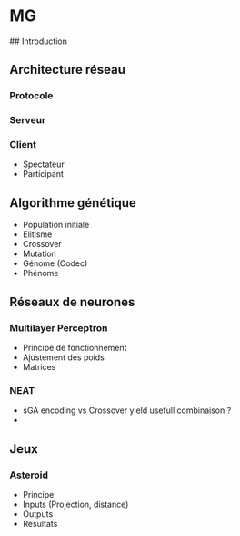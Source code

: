 # MG

## Introduction

## Architecture réseau

### Protocole

### Serveur

### Client

- Spectateur
- Participant

## Algorithme génétique

- Population initiale
- Elitisme
- Crossover
- Mutation
- Génome (Codec)
- Phénome

## Réseaux de neurones

### Multilayer Perceptron

- Principe de fonctionnement
- Ajustement des poids
- Matrices

### NEAT

- sGA encoding vs Crossover yield usefull combinaison ?
- 

## Jeux

### Asteroid

- Principe
- Inputs (Projection, distance)
- Outputs
- Résultats

